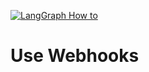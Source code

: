 [![LangGraph How to](https://img.shields.io/badge/LangGraph-How_to-yellow?logo=langgraph)](https://langchain-ai.github.io/langgraph/cloud/how-tos/webhooks/)


# Use Webhooks